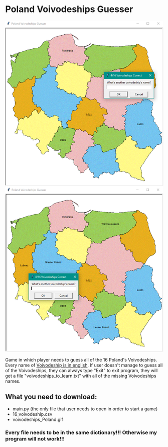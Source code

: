 # Poland Voivodeships Guesser

<img src='./screenshots/poland_voivodeships_guesser_screenshot1.png' width='700'>
<img src='./screenshots/poland_voivodeships_guesser_screenshot2.png' width='700'>

Game in which player needs to guess all of the 16 Poland's Voivodeships. Every name of [Voivodeship is in english](https://en.wikipedia.org/wiki/Administrative_divisions_of_Poland#Voivodeships). If user doesn't manage to guess all of the Voivodeships, they can always type "Exit" to exit program, they will get a file "voivodeships_to_learn.txt" with all of the missing Voivodeships names. 
## What you need to download:
- main.py (the only file that user needs to open in order to start a game)
- 16_voivodeship.csv
- voivodeships_Poland.gif
### Every file needs to be in the same dictionary!!! Otherwise my program will not work!!!

